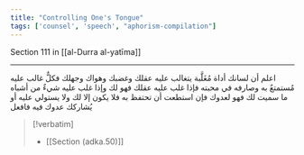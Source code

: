 ```yaml
---
title: "Controlling One's Tongue"
tags: ['counsel', 'speech', "aphorism-compilation"]
---
```


 Section 111 in [[al-Durra al-yatīma]]

---
اعلم أن لسانك أداة مُغَلَّبة يتغالب عليه عقلك وغضبك وهواك وجهلك فكلٌّ غالب عليه مُستمتعٌ به وصارفه في محبته فإذا غلب عليه عقلك فهو لك وإذا غلب عليه شيءٌ من أشباه ما سميت لك فهو لعدوك فإن استطعت أن تحتفظ به فلا يكون إلا لك ولا يستولي عليه أو يُشاركك عدوك فيه فافعل

> [!verbatim]
> - [[Section (adka.50)]]
